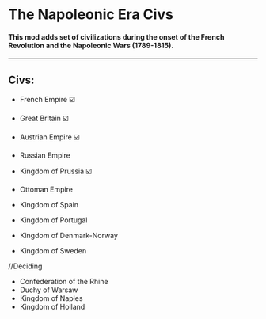 # The Napoleonic Era Civs
  #### This mod adds set of civilizations during the onset of the French Revolution and the Napoleonic Wars (1789-1815).
-----


## Civs:
- French Empire ☑️
- Great Britain ☑️
- Austrian Empire ☑️
- Russian Empire
- Kingdom of Prussia ☑️
- Ottoman Empire
- Kingdom of Spain
  
- Kingdom of Portugal
- Kingdom of Denmark-Norway
- Kingdom of Sweden
  
//Deciding
- Confederation of the Rhine
- Duchy of Warsaw
- Kingdom of Naples
- Kingdom of Holland
